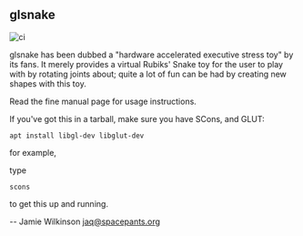glsnake
-------

![ci](https://github.com/jaqx0r/glsnake/workflows/CI/badge.svg)

glsnake has been dubbed a "hardware accelerated executive stress toy" by its
fans.  It merely provides a virtual Rubiks' Snake toy for the user to play
with by rotating joints about; quite a lot of fun can be had by creating new
shapes with this toy.

Read the fine manual page for usage instructions.

If you've got this in a tarball, make sure you have SCons, and GLUT:

    apt install libgl-dev libglut-dev

for example,

type

    scons

to get this up and running.

 -- Jamie Wilkinson <jaq@spacepants.org>
